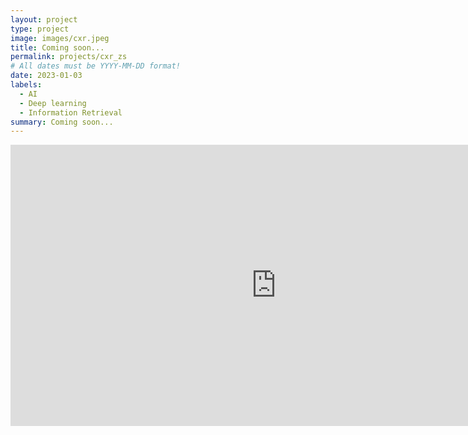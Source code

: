 ```yaml
---
layout: project
type: project
image: images/cxr.jpeg
title: Coming soon...
permalink: projects/cxr_zs
# All dates must be YYYY-MM-DD format!
date: 2023-01-03
labels:
  - AI
  - Deep learning
  - Information Retrieval
summary: Coming soon...
---
```


<iframe
	src="https://whuang06-cxr-predict.hf.space"
	frameborder="0"
	width="850"
	height="450"
></iframe>
